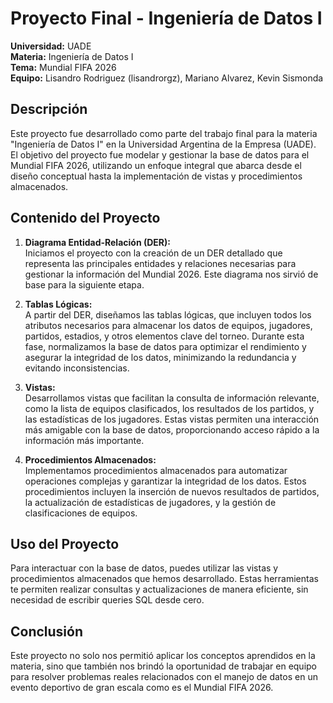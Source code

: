 # Proyecto Final - Ingeniería de Datos I

**Universidad:** UADE  
**Materia:** Ingeniería de Datos I  
**Tema:** Mundial FIFA 2026  
**Equipo:** Lisandro Rodriguez (lisandrorgz), Mariano Alvarez, Kevin Sismonda

## Descripción

Este proyecto fue desarrollado como parte del trabajo final para la materia "Ingeniería de Datos I" en la Universidad Argentina de la Empresa (UADE). El objetivo del proyecto fue modelar y gestionar la base de datos para el Mundial FIFA 2026, utilizando un enfoque integral que abarca desde el diseño conceptual hasta la implementación de vistas y procedimientos almacenados.

## Contenido del Proyecto

1. **Diagrama Entidad-Relación (DER):**  
   Iniciamos el proyecto con la creación de un DER detallado que representa las principales entidades y relaciones necesarias para gestionar la información del Mundial 2026. Este diagrama nos sirvió de base para la siguiente etapa.

2. **Tablas Lógicas:**  
   A partir del DER, diseñamos las tablas lógicas, que incluyen todos los atributos necesarios para almacenar los datos de equipos, jugadores, partidos, estadios, y otros elementos clave del torneo. Durante esta fase, normalizamos la base de datos para optimizar el rendimiento y asegurar la integridad de los datos, minimizando la redundancia y evitando inconsistencias.

3. **Vistas:**  
   Desarrollamos vistas que facilitan la consulta de información relevante, como la lista de equipos clasificados, los resultados de los partidos, y las estadísticas de los jugadores. Estas vistas permiten una interacción más amigable con la base de datos, proporcionando acceso rápido a la información más importante.

4. **Procedimientos Almacenados:**  
   Implementamos procedimientos almacenados para automatizar operaciones complejas y garantizar la integridad de los datos. Estos procedimientos incluyen la inserción de nuevos resultados de partidos, la actualización de estadísticas de jugadores, y la gestión de clasificaciones de equipos.

## Uso del Proyecto

Para interactuar con la base de datos, puedes utilizar las vistas y procedimientos almacenados que hemos desarrollado. Estas herramientas te permiten realizar consultas y actualizaciones de manera eficiente, sin necesidad de escribir queries SQL desde cero.

## Conclusión

Este proyecto no solo nos permitió aplicar los conceptos aprendidos en la materia, sino que también nos brindó la oportunidad de trabajar en equipo para resolver problemas reales relacionados con el manejo de datos en un evento deportivo de gran escala como es el Mundial FIFA 2026.

